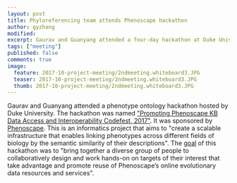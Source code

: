```yaml
---
layout: post
title: Phyloreferencing team attends Phenoscape hackathon
author: gyzhang
modified:
excerpt: Gaurav and Guanyang attended a four-day hackathon at Duke University.
tags: ["meeting"]
published: false
comments: true
image:
  feature: 2017-10-project-meeting/2ndmeeting.whiteboard3.JPG
  teaser: 2017-10-project-meeting/2ndmeeting.whiteboard3.JPG
  thumb: 2017-10-project-meeting/2ndmeeting.whiteboard3.JPG
---
```


Gaurav and Guanyang attended a phenotype ontology hackathon hosted by Duke University. The hackathon was named ["Promoting Phenoscape KB Data Access and Interoperability Codefest, 2017"](https://github.com/phenoscape/KB-DataFest-2017). It was sponsored by [Phenoscape](http://phenoscape.org/). This is an informatics project that aims to  "create a scalable infrastructure that enables linking phenotypes across different fields of biology by the semantic similarity of their descriptions". The [goal](https://hackmd.io/s/Sk6Xa7Eq-#) of this hackathon was to "bring together a diverse group of people to collaboratively design and work hands-on on targets of their interest that take advantage and promote reuse of Phenoscape’s online evolutionary data resources and services".
